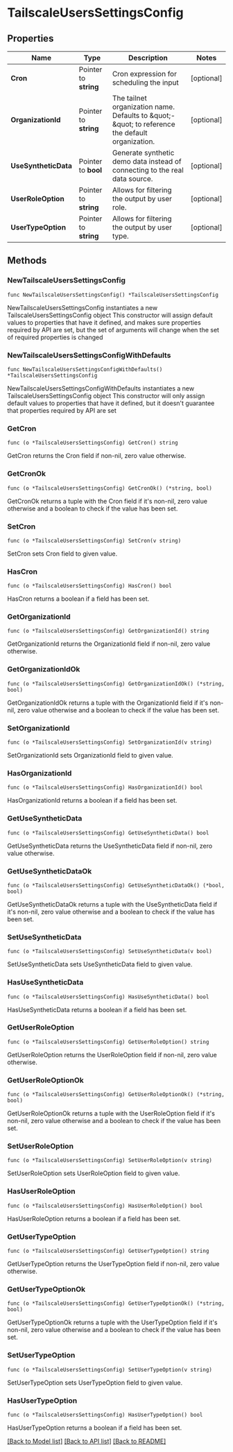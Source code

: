 # TailscaleUsersSettingsConfig

## Properties

Name | Type | Description | Notes
------------ | ------------- | ------------- | -------------
**Cron** | Pointer to **string** | Cron expression for scheduling the input | [optional] 
**OrganizationId** | Pointer to **string** | The tailnet organization name. Defaults to \&quot;-\&quot; to reference the default organization. | [optional] 
**UseSyntheticData** | Pointer to **bool** | Generate synthetic demo data instead of connecting to the real data source. | [optional] 
**UserRoleOption** | Pointer to **string** | Allows for filtering the output by user role. | [optional] 
**UserTypeOption** | Pointer to **string** | Allows for filtering the output by user type. | [optional] 

## Methods

### NewTailscaleUsersSettingsConfig

`func NewTailscaleUsersSettingsConfig() *TailscaleUsersSettingsConfig`

NewTailscaleUsersSettingsConfig instantiates a new TailscaleUsersSettingsConfig object
This constructor will assign default values to properties that have it defined,
and makes sure properties required by API are set, but the set of arguments
will change when the set of required properties is changed

### NewTailscaleUsersSettingsConfigWithDefaults

`func NewTailscaleUsersSettingsConfigWithDefaults() *TailscaleUsersSettingsConfig`

NewTailscaleUsersSettingsConfigWithDefaults instantiates a new TailscaleUsersSettingsConfig object
This constructor will only assign default values to properties that have it defined,
but it doesn't guarantee that properties required by API are set

### GetCron

`func (o *TailscaleUsersSettingsConfig) GetCron() string`

GetCron returns the Cron field if non-nil, zero value otherwise.

### GetCronOk

`func (o *TailscaleUsersSettingsConfig) GetCronOk() (*string, bool)`

GetCronOk returns a tuple with the Cron field if it's non-nil, zero value otherwise
and a boolean to check if the value has been set.

### SetCron

`func (o *TailscaleUsersSettingsConfig) SetCron(v string)`

SetCron sets Cron field to given value.

### HasCron

`func (o *TailscaleUsersSettingsConfig) HasCron() bool`

HasCron returns a boolean if a field has been set.

### GetOrganizationId

`func (o *TailscaleUsersSettingsConfig) GetOrganizationId() string`

GetOrganizationId returns the OrganizationId field if non-nil, zero value otherwise.

### GetOrganizationIdOk

`func (o *TailscaleUsersSettingsConfig) GetOrganizationIdOk() (*string, bool)`

GetOrganizationIdOk returns a tuple with the OrganizationId field if it's non-nil, zero value otherwise
and a boolean to check if the value has been set.

### SetOrganizationId

`func (o *TailscaleUsersSettingsConfig) SetOrganizationId(v string)`

SetOrganizationId sets OrganizationId field to given value.

### HasOrganizationId

`func (o *TailscaleUsersSettingsConfig) HasOrganizationId() bool`

HasOrganizationId returns a boolean if a field has been set.

### GetUseSyntheticData

`func (o *TailscaleUsersSettingsConfig) GetUseSyntheticData() bool`

GetUseSyntheticData returns the UseSyntheticData field if non-nil, zero value otherwise.

### GetUseSyntheticDataOk

`func (o *TailscaleUsersSettingsConfig) GetUseSyntheticDataOk() (*bool, bool)`

GetUseSyntheticDataOk returns a tuple with the UseSyntheticData field if it's non-nil, zero value otherwise
and a boolean to check if the value has been set.

### SetUseSyntheticData

`func (o *TailscaleUsersSettingsConfig) SetUseSyntheticData(v bool)`

SetUseSyntheticData sets UseSyntheticData field to given value.

### HasUseSyntheticData

`func (o *TailscaleUsersSettingsConfig) HasUseSyntheticData() bool`

HasUseSyntheticData returns a boolean if a field has been set.

### GetUserRoleOption

`func (o *TailscaleUsersSettingsConfig) GetUserRoleOption() string`

GetUserRoleOption returns the UserRoleOption field if non-nil, zero value otherwise.

### GetUserRoleOptionOk

`func (o *TailscaleUsersSettingsConfig) GetUserRoleOptionOk() (*string, bool)`

GetUserRoleOptionOk returns a tuple with the UserRoleOption field if it's non-nil, zero value otherwise
and a boolean to check if the value has been set.

### SetUserRoleOption

`func (o *TailscaleUsersSettingsConfig) SetUserRoleOption(v string)`

SetUserRoleOption sets UserRoleOption field to given value.

### HasUserRoleOption

`func (o *TailscaleUsersSettingsConfig) HasUserRoleOption() bool`

HasUserRoleOption returns a boolean if a field has been set.

### GetUserTypeOption

`func (o *TailscaleUsersSettingsConfig) GetUserTypeOption() string`

GetUserTypeOption returns the UserTypeOption field if non-nil, zero value otherwise.

### GetUserTypeOptionOk

`func (o *TailscaleUsersSettingsConfig) GetUserTypeOptionOk() (*string, bool)`

GetUserTypeOptionOk returns a tuple with the UserTypeOption field if it's non-nil, zero value otherwise
and a boolean to check if the value has been set.

### SetUserTypeOption

`func (o *TailscaleUsersSettingsConfig) SetUserTypeOption(v string)`

SetUserTypeOption sets UserTypeOption field to given value.

### HasUserTypeOption

`func (o *TailscaleUsersSettingsConfig) HasUserTypeOption() bool`

HasUserTypeOption returns a boolean if a field has been set.


[[Back to Model list]](../README.md#documentation-for-models) [[Back to API list]](../README.md#documentation-for-api-endpoints) [[Back to README]](../README.md)


